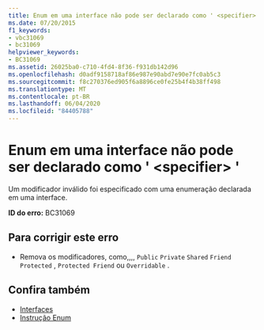 ```yaml
---
title: Enum em uma interface não pode ser declarado como ' <specifier> '
ms.date: 07/20/2015
f1_keywords:
- vbc31069
- bc31069
helpviewer_keywords:
- BC31069
ms.assetid: 26025ba0-c710-4fd4-8f36-f931db142d96
ms.openlocfilehash: d0adf9158718af86e987e90abd7e90e7fc0ab5c3
ms.sourcegitcommit: f8c270376ed905f6a8896ce0fe25b4f4b38ff498
ms.translationtype: MT
ms.contentlocale: pt-BR
ms.lasthandoff: 06/04/2020
ms.locfileid: "84405788"
---
```

# <a name="enum-in-an-interface-cannot-be-declared-specifier"></a>Enum em uma interface não pode ser declarado como ' \<specifier> '
Um modificador inválido foi especificado com uma enumeração declarada em uma interface.  
  
 **ID do erro:** BC31069  
  
## <a name="to-correct-this-error"></a>Para corrigir este erro  
  
- Remova os modificadores, como,,,, `Public` `Private` `Shared` `Friend` `Protected` , `Protected Friend` ou `Overridable` .  
  
## <a name="see-also"></a>Confira também

- [Interfaces](../programming-guide/language-features/interfaces/index.md)
- [Instrução Enum](../language-reference/statements/enum-statement.md)
